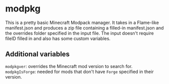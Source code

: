 # modpkg
This is a pretty basic Minecraft Modpack manager.
It takes in a Flame-like manifest.json and produces a zip file containing a filled-in manifest.json and the overrides folder specified in the input file.
The input doesn't require fileID filled in and also has some custom variables.
## Additional variables
`modpkgver`: overrides the Minecraft mod version to search for.
`modpkgIsForge`: needed for mods that don't have `Forge` specified in their version.
